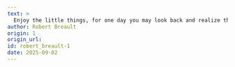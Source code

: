 ```yaml
---
text: >
  Enjoy the little things, for one day you may look back and realize they were the big ones.
author: Robert Breault
origin: 1
origin_url:
id: robert_breault-1
date: 2025-09-02 
---
```

